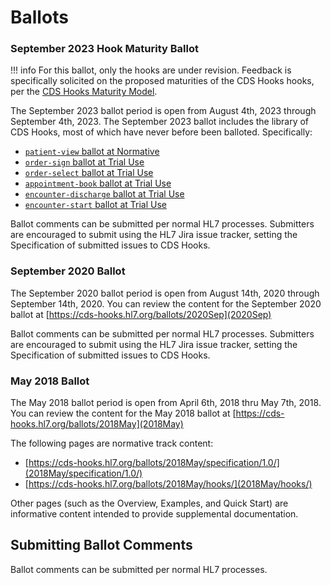 # Ballots

### September 2023 Hook Maturity Ballot

!!! info
	For this ballot, only the hooks are under revision. Feedback is specifically solicited on the proposed maturities of the CDS Hooks hooks, per the [CDS Hooks Maturity Model](http://cds-hooks.hl7.org/2.0/#hook-maturity-model). 


The September 2023 ballot period is open from August 4th, 2023 through September 4th, 2023. The September 2023 ballot includes the library of CDS Hooks, most of which have never before been balloted. Specifically:

* [`patient-view` ballot at Normative](/hooks/patient-view/2023SeptNormativeBallot/patient-view/)
* [`order-sign` ballot at Trial Use](/hooks/order-sign/2023SeptSTU1Ballot/order-sign/)
* [`order-select` ballot at Trial Use](/hooks/order-select/2023SeptSTU1Ballot/order-select/)
* [`appointment-book` ballot at Trial Use](/hooks/appointment-book/2023SeptSTU1Ballot/appointment-book/)
* [`encounter-discharge` ballot at Trial Use](/hooks/encounter-discharge/2023SeptSTU1Ballot/encounter-discharge/)
* [`encounter-start` ballot at Trial Use](/hooks/encounter-start/2023SeptSTU1Ballot/encounter-start/)

Ballot comments can be submitted per normal HL7 processes. Submitters are encouraged to submit using the HL7 Jira issue tracker, setting the Specification of submitted issues to CDS Hooks.


### September 2020 Ballot

The September 2020 ballot period is open from August 14th, 2020 through September 14th, 2020. You can review the content for the September 2020 ballot at [https://cds-hooks.hl7.org/ballots/2020Sep](2020Sep)

Ballot comments can be submitted per normal HL7 processes. Submitters are encouraged to submit using the HL7 Jira issue tracker, setting the Specification of submitted issues to CDS Hooks.

### May 2018 Ballot

The May 2018 ballot period is open from April 6th, 2018 thru May 7th, 2018. You can review the content for the May 2018 ballot at [https://cds-hooks.hl7.org/ballots/2018May](2018May)

The following pages are normative track content:

- [https://cds-hooks.hl7.org/ballots/2018May/specification/1.0/](2018May/specification/1.0/)
- [https://cds-hooks.hl7.org/ballots/2018May/hooks/](2018May/hooks/)

Other pages (such as the Overview, Examples, and Quick Start) are informative content intended to provide supplemental documentation.

## Submitting Ballot Comments

Ballot comments can be submitted per normal HL7 processes.


